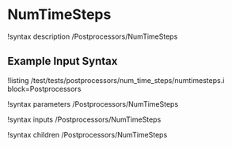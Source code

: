 # NumTimeSteps

!syntax description /Postprocessors/NumTimeSteps

## Example Input Syntax

!listing /test/tests/postprocessors/num_time_steps/numtimesteps.i block=Postprocessors

!syntax parameters /Postprocessors/NumTimeSteps

!syntax inputs /Postprocessors/NumTimeSteps

!syntax children /Postprocessors/NumTimeSteps
